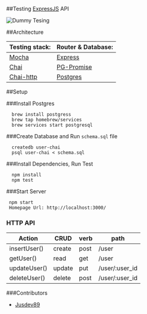 ##Testing [ExpressJS](http://expressjs.com/) API

![Dummy Tesing](https://upload.wikimedia.org/wikipedia/en/c/c0/Crash_Dummie_SNES_Title.jpg)  


##Architecture

 **Testing stack:** | **Router & Database:**
 ------------------ | ----------------------
 [Mocha](https://mochajs.org/) | [Express](http://expressjs.com/)
 [Chai](http://chaijs.com/) | [PG-Promise](https://github.com/vitaly-t/pg-promise)
 [Chai-http](https://github.com/chaijs/chai-http) | [Postgres](https://www.postgresql.org/)

##Setup

###Install Postgres

```
  brew install postgress
  brew tap homebrew/services
  brew services start postgresql
```

###Create Database and Run ```schema.sql``` file

```
  createdb user-chai
  psql user-chai < schema.sql
```

###Install Dependencies, Run Test

```
  npm install
  npm test
```  

###Start Server

```
 npm start
 Homepage Url: http://localhost:3000/
```

### HTTP API

**Action** | **CRUD** | **verb** | **path**
---------- | -------- | -------- | --------
insertUser() | create | post | /user
getUser() | read | get | /user
updateUser() |  update | put | /user/:user_id
deleteUser() | delete | post | /user/:user_id

###Contributors
  * [Jusdev89](https://github.com/Jusdev89)
